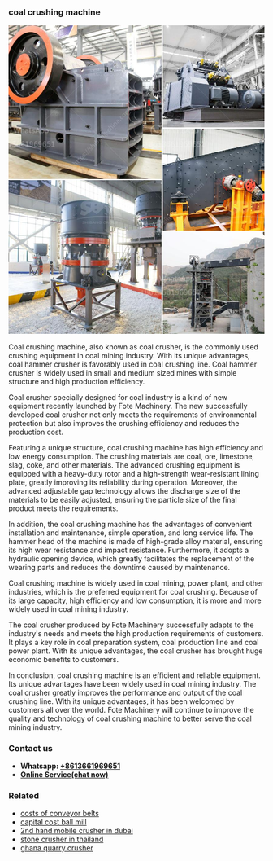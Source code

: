 <h3>coal crushing machine</h3><img src='1708499310.jpg' alt=''><p>Coal crushing machine, also known as coal crusher, is the commonly used crushing equipment in coal mining industry. With its unique advantages, coal hammer crusher is favorably used in coal crushing line. Coal hammer crusher is widely used in small and medium sized mines with simple structure and high production efficiency.</p><p>Coal crusher specially designed for coal industry is a kind of new equipment recently launched by Fote Machinery. The new successfully developed coal crusher not only meets the requirements of environmental protection but also improves the crushing efficiency and reduces the production cost.</p><p>Featuring a unique structure, coal crushing machine has high efficiency and low energy consumption. The crushing materials are coal, ore, limestone, slag, coke, and other materials. The advanced crushing equipment is equipped with a heavy-duty rotor and a high-strength wear-resistant lining plate, greatly improving its reliability during operation. Moreover, the advanced adjustable gap technology allows the discharge size of the materials to be easily adjusted, ensuring the particle size of the final product meets the requirements.</p><p>In addition, the coal crushing machine has the advantages of convenient installation and maintenance, simple operation, and long service life. The hammer head of the machine is made of high-grade alloy material, ensuring its high wear resistance and impact resistance. Furthermore, it adopts a hydraulic opening device, which greatly facilitates the replacement of the wearing parts and reduces the downtime caused by maintenance.</p><p>Coal crushing machine is widely used in coal mining, power plant, and other industries, which is the preferred equipment for coal crushing. Because of its large capacity, high efficiency and low consumption, it is more and more widely used in coal mining industry.</p><p>The coal crusher produced by Fote Machinery successfully adapts to the industry's needs and meets the high production requirements of customers. It plays a key role in coal preparation system, coal production line and coal power plant. With its unique advantages, the coal crusher has brought huge economic benefits to customers.</p><p>In conclusion, coal crushing machine is an efficient and reliable equipment. Its unique advantages have been widely used in coal mining industry. The coal crusher greatly improves the performance and output of the coal crushing line. With its unique advantages, it has been welcomed by customers all over the world. Fote Machinery will continue to improve the quality and technology of coal crushing machine to better serve the coal mining industry.</p><h3>Contact us</h3><ul><li><strong>Whatsapp:&nbsp;<a href="https://wa.me/8613661969651">+8613661969651</a></strong></li><li><a href="https://swt.shibang-china.com/?git&amp;zhl&amp;coal crushing machine"><strong>Online Service(chat now)</strong></a></li></ul><h3>Related</h3><ul><li><a href='costs of conveyor belts.md'>costs of conveyor belts</a></li><li><a href='capital cost ball mill.md'>capital cost ball mill</a></li><li><a href='2nd hand mobile crusher in dubai.md'>2nd hand mobile crusher in dubai</a></li><li><a href='stone crusher in thailand.md'>stone crusher in thailand</a></li><li><a href='ghana quarry crusher.md'>ghana quarry crusher</a></li></ul>